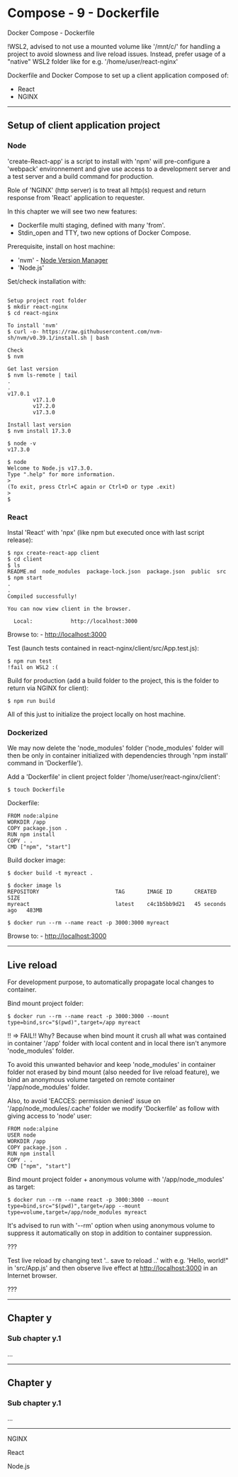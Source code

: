 # Compose - 9 - Dockerfile

Docker Compose - Dockerfile

!WSL2, advised to not use a mounted volume like '/mnt/c/' for handling a project to avoid slowness and live reload issues.
Instead, prefer usage of a "native" WSL2 folder like for e.g. '/home/user/react-nginx'

Dockerfile and Docker Compose to set up a client application composed of:  
- React  
- NGINX  

***

## Setup of client application project

### Node

'create-React-app' is a script to install with 'npm' will pre-configure a 'webpack' environnement and give use access to a development server and a test server and a build command for production.

Role of 'NGINX' (http server) is to treat all http(s) request and return response from 'React' application to requester.

In this chapter we will see two new features:  
- Dockerfile multi staging, defined with many 'from'.  
- Stdin_open and TTY, two new options of Docker Compose.  

Prerequisite, install on host machine:  
- 'nvm' - [Node Version Manager](https://github.com/nvm-sh/nvm)  
- 'Node.js'

Set/check installation with:
```console

Setup project root folder
$ mkdir react-nginx
$ cd react-nginx

To install 'nvm'
$ curl -o- https://raw.githubusercontent.com/nvm-sh/nvm/v0.39.1/install.sh | bash

Check
$ nvm

Get last version
$ nvm ls-remote | tail
.
.
v17.0.1
        v17.1.0
        v17.2.0
        v17.3.0

Install last version
$ nvm install 17.3.0

$ node -v
v17.3.0

$ node
Welcome to Node.js v17.3.0.       
Type ".help" for more information.
>
(To exit, press Ctrl+C again or Ctrl+D or type .exit)
>
$

```

### React

Instal 'React' with 'npx' (like npm but executed once with last script release):
```console
$ npx create-react-app client
$ cd client
$ ls
README.md  node_modules  package-lock.json  package.json  public  src
$ npm start
.
.
Compiled successfully!

You can now view client in the browser.

  Local:            http://localhost:3000
```

Browse to: - [http://localhost:3000](http://localhost:3000)

Test (launch tests contained in react-nginx/client/src/App.test.js):
```console
$ npm run test
!fail on WSL2 :(
```

Build for production (add a build folder to the project, this is the folder to return via NGINX for client):
```console
$ npm run build
```

All of this just to initialize the project locally on host machine.

### Dockerized

We may now delete the 'node_modules' folder ('node_modules' folder will then be only in container initialized with dependencies through 'npm install' command in 'Dockerfile').

Add a 'Dockerfile' in client project folder '/home/user/react-nginx/client':
```console
$ touch Dockerfile
```

Dockerfile:
```
FROM node:alpine
WORKDIR /app
COPY package.json .
RUN npm install
COPY . .
CMD ["npm", "start"]
```

Build docker image:
```console
$ docker build -t myreact .

$ docker image ls
REPOSITORY                        TAG       IMAGE ID       CREATED          SIZE  
myreact                           latest    c4c1b5bb9d21   45 seconds ago   483MB

$ docker run --rm --name react -p 3000:3000 myreact
```

Browse to: - [http://localhost:3000](http://localhost:3000)

***

## Live reload

For development purpose, to automatically propagate local changes to container.

Bind mount project folder:
```console
$ docker run --rm --name react -p 3000:3000 --mount type=bind,src="$(pwd)",target=/app myreact
```

!! => FAIL!! Why? Because when bind mount it crush all what was contained in container '/app' folder with local content and in local there isn't anymore 'node_modules' folder.

To avoid this unwanted behavior and keep 'node_modules' in container folder not erased by bind mount (also needed for live reload feature), we bind an anonymous volume targeted on remote container '/app/node_modules' folder.

Also, to avoid 'EACCES: permission denied' issue on '/app/node_modules/.cache' folder we modify 'Dockerfile' as follow with giving access to 'node' user:
```
FROM node:alpine
USER node
WORKDIR /app
COPY package.json .
RUN npm install
COPY . .
CMD ["npm", "start"]
```

Bind mount project folder + anonymous volume with '/app/node_modules' as target:
```console
$ docker run --rm --name react -p 3000:3000 --mount type=bind,src="$(pwd)",target=/app --mount type=volume,target=/app/node_modules myreact
```

It's advised to run with '--rm' option when using anonymous volume to suppress it automatically on stop in addition to container suppression.

???

Test live reload by changing text '.. save to reload ..' with e.g. 'Hello, world!" in 'src/App.js' and then observe live effect at [http://localhost:3000](http://localhost:3000) in an Internet browser.

???

***

## Chapter y

### Sub chapter y.1

...

***

## Chapter y

### Sub chapter y.1

...

***


NGINX

React

Node.js

